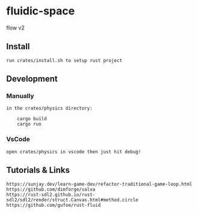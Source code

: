 # fluidic-space
flow v2

## Install

    run crates/install.sh to setup rust project

## Development

### Manually

    in the crates/physics directory:

        cargo build
        cargo run

### VsCode

    open crates/physics in vscode then just hit debug!

## Tutorials & Links

    https://sunjay.dev/learn-game-dev/refactor-traditional-game-loop.html
    https://github.com/dimforge/salva
    https://rust-sdl2.github.io/rust-sdl2/sdl2/render/struct.Canvas.html#method.circle
    https://github.com/gufoe/rust-fluid
    